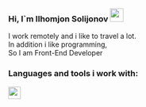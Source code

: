 ### Hi, I`m  Ilhomjon Solijonov  <img src="https://media.giphy.com/media/hvRJCLFzcasrR4ia7z/giphy.gif" width="27px" />

I work remotely and i like to travel a lot.<br/>
In addition i like programming, <br/>
So I am Front-End Developer  <br/>


### Languages and tools i work with:

<code><img src="https://www.stickpng.com/img/icons-logos-emojis/tech-companies/html5-logo](http://assets.stickpng.com/thumbs/5847f5bdcef1014c0b5e489c.png" height="25px" /> <code/>
